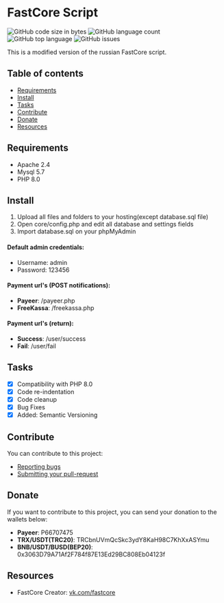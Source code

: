 # FastCore Script
![GitHub code size in bytes](https://img.shields.io/github/languages/code-size/uzhost/fastcore)
![GitHub language count](https://img.shields.io/github/languages/count/uzhost/fastcore)
![GitHub top language](https://img.shields.io/github/languages/top/uzhost/fastcore)
![GitHub issues](https://img.shields.io/github/issues/uzhost/fastcore)


This is a modified version of the russian FastCore script.

## Table of contents
* [Requirements](#requirements)
* [Install](#install)
* [Tasks](#tasks)
* [Contribute](#contribute)
* [Donate](#donate)
* [Resources](#resources)


## Requirements
* Apache 2.4
* Mysql 5.7
* PHP 8.0

## Install
1. Upload all files and folders to your hosting(except database.sql file)
2. Open core/config.php and edit all database and settings fields
3. Import database.sql on your phpMyAdmin

#### Default admin credentials:
 - Username: admin
 - Password: 123456

#### Payment url's (POST notifications):
- **Payeer**: /payeer.php
- **FreeKassa**: /freekassa.php

#### Payment url's (return):
- **Success**: /user/success
- **Fail**: /user/fail

## Tasks
- [x] Compatibility with PHP 8.0
- [x] Code re-indentation
- [x] Code cleanup
- [x] Bug Fixes
- [x] Added: Semantic Versioning

## Contribute
You can contribute to this project:

- [Reporting bugs](https://github.com/uzhost/fastcore/issues)
- [Submitting your pull-request](https://github.com/uzhost/fastcore/pulls)

## Donate
If you want to contribute to this project, you can send your donation to the wallets below:

 - **Payeer**: P66707475
 - **TRX/USDT(TRC20)**: TRCbnUVmQcSkc3ydY8KaH98C7KhXxASYmu
 - **BNB/USDT/BUSD(BEP20)**: 0x3063D79A71Af2F784f87E13Ed29BC808Eb04123f

## Resources

- FastCore Creator: [vk.com/fastcore](https://vk.com/fastcore)

